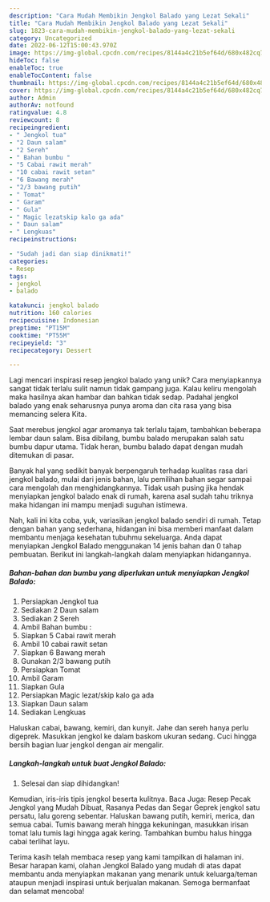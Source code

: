 ```yaml
---
description: "Cara Mudah Membikin Jengkol Balado yang Lezat Sekali"
title: "Cara Mudah Membikin Jengkol Balado yang Lezat Sekali"
slug: 1823-cara-mudah-membikin-jengkol-balado-yang-lezat-sekali
category: Uncategorized
date: 2022-06-12T15:00:43.970Z
image: https://img-global.cpcdn.com/recipes/8144a4c21b5ef64d/680x482cq70/jengkol-balado-foto-resep-utama.jpg
hideToc: false
enableToc: true
enableTocContent: false
thumbnail: https://img-global.cpcdn.com/recipes/8144a4c21b5ef64d/680x482cq70/jengkol-balado-foto-resep-utama.jpg
cover: https://img-global.cpcdn.com/recipes/8144a4c21b5ef64d/680x482cq70/jengkol-balado-foto-resep-utama.jpg
author: Admin
authorAv: notfound
ratingvalue: 4.8
reviewcount: 8
recipeingredient:
- " Jengkol tua"
- "2 Daun salam"
- "2 Sereh"
- " Bahan bumbu "
- "5 Cabai rawit merah"
- "10 cabai rawit setan"
- "6 Bawang merah"
- "2/3 bawang putih"
- " Tomat"
- " Garam"
- " Gula"
- " Magic lezatskip kalo ga ada"
- " Daun salam"
- " Lengkuas"
recipeinstructions:

- "Sudah jadi dan siap dinikmati!"
categories:
- Resep
tags:
- jengkol
- balado

katakunci: jengkol balado 
nutrition: 160 calories
recipecuisine: Indonesian
preptime: "PT15M"
cooktime: "PT55M"
recipeyield: "3"
recipecategory: Dessert

---
```





Lagi mencari inspirasi resep jengkol balado yang unik? Cara menyiapkannya sangat tidak terlalu sulit namun tidak gampang juga. Kalau keliru mengolah maka hasilnya akan hambar dan bahkan tidak sedap. Padahal jengkol balado yang enak seharusnya punya aroma dan cita rasa yang bisa memancing selera Kita.





Saat merebus jengkol agar aromanya tak terlalu tajam, tambahkan beberapa lembar daun salam. Bisa dibilang, bumbu balado merupakan salah satu bumbu dapur utama. Tidak heran, bumbu balado dapat dengan mudah ditemukan di pasar.

Banyak hal yang sedikit banyak berpengaruh terhadap kualitas rasa dari jengkol balado, mulai dari jenis bahan, lalu pemilihan bahan segar sampai cara mengolah dan menghidangkannya. Tidak usah pusing jika hendak menyiapkan jengkol balado enak di rumah, karena asal sudah tahu triknya maka hidangan ini mampu menjadi suguhan istimewa.






Nah, kali ini kita coba, yuk, variasikan jengkol balado sendiri di rumah. Tetap dengan bahan yang sederhana, hidangan ini bisa memberi manfaat dalam membantu menjaga kesehatan tubuhmu sekeluarga. Anda dapat menyiapkan Jengkol Balado menggunakan 14 jenis bahan dan 0 tahap pembuatan. Berikut ini langkah-langkah dalam menyiapkan hidangannya.

<!--inarticleads1-->

##### Bahan-bahan dan bumbu yang diperlukan untuk menyiapkan Jengkol Balado:

1. Persiapkan  Jengkol tua
1. Sediakan 2 Daun salam
1. Sediakan 2 Sereh
1. Ambil  Bahan bumbu :
1. Siapkan 5 Cabai rawit merah
1. Ambil 10 cabai rawit setan
1. Siapkan 6 Bawang merah
1. Gunakan 2/3 bawang putih
1. Persiapkan  Tomat
1. Ambil  Garam
1. Siapkan  Gula
1. Persiapkan  Magic lezat/skip kalo ga ada
1. Siapkan  Daun salam
1. Sediakan  Lengkuas


Haluskan cabai, bawang, kemiri, dan kunyit. Jahe dan sereh hanya perlu digeprek. Masukkan jengkol ke dalam baskom ukuran sedang. Cuci hingga bersih bagian luar jengkol dengan air mengalir. 

<!--inarticleads2-->

##### Langkah-langkah untuk buat Jengkol Balado:


1. Selesai dan siap dihidangkan!

Kemudian, iris-iris tipis jengkol beserta kulitnya. Baca Juga: Resep Pecak Jengkol yang Mudah Dibuat, Rasanya Pedas dan Segar Geprek jengkol satu persatu, lalu goreng sebentar. Haluskan bawang putih, kemiri, merica, dan semua cabai. Tumis bawang merah hingga kekuningan, masukkan irisan tomat lalu tumis lagi hingga agak kering. Tambahkan bumbu halus hingga cabai terlihat layu. 

Terima kasih telah membaca resep yang kami tampilkan di halaman ini. Besar harapan kami, olahan Jengkol Balado yang mudah di atas dapat membantu anda menyiapkan makanan yang menarik untuk keluarga/teman ataupun menjadi inspirasi untuk berjualan makanan. Semoga bermanfaat dan selamat mencoba!
